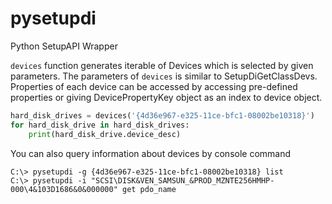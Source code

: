 # pysetupdi
Python SetupAPI Wrapper

`devices` function generates iterable of Devices which is selected by given parameters. The parameters of `devices`
is similar to SetupDiGetClassDevs. Properties of each device can be accessed by accessing pre-defined properties or
giving DevicePropertyKey object as an index to device object.

~~~python
hard_disk_drives = devices('{4d36e967-e325-11ce-bfc1-08002be10318}')
for hard_disk_drive in hard_disk_drives:
    print(hard_disk_drive.device_desc)
~~~

You can also query information about devices by console command

~~~
C:\> pysetupdi -g {4d36e967-e325-11ce-bfc1-08002be10318} list
C:\> pysetupdi -i "SCSI\DISK&VEN_SAMSUN_&PROD_MZNTE256HMHP-000\4&103D1686&0&000000" get pdo_name
~~~

